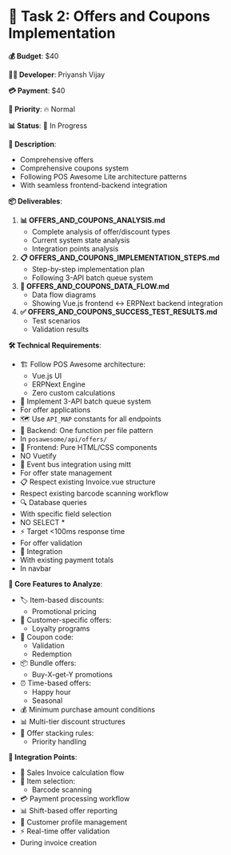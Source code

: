 # 🎁 Task 2: Offers and Coupons Implementation

**💰 Budget**: $40

**👨‍💻 Developer**: Priyansh Vijay

**💳 Payment**: $40

**🎯 Priority**: 🔥 Normal

**📊 Status**: 🔄 In Progress

**📖 Description**:

- Comprehensive offers
- Comprehensive coupons system
- Following POS Awesome Lite architecture patterns
- With seamless frontend-backend integration

**📦 Deliverables**:

1. **📊 OFFERS_AND_COUPONS_ANALYSIS.md**
   - Complete analysis of offer/discount types
   - Current system state analysis
   - Integration points analysis
1. **📋 OFFERS_AND_COUPONS_IMPLEMENTATION_STEPS.md**
   - Step-by-step implementation plan
   - Following 3-API batch queue system
1. **🔄 OFFERS_AND_COUPONS_DATA_FLOW.md**
   - Data flow diagrams
   - Showing Vue.js frontend ↔ ERPNext backend integration
1. **✅ OFFERS_AND_COUPONS_SUCCESS_TEST_RESULTS.md**
   - Test scenarios
   - Validation results

**🛠️ Technical Requirements**:

- 🏗️ Follow POS Awesome architecture:
  - Vue.js UI
  - ERPNext Engine
  - Zero custom calculations
- 🔄 Implement 3-API batch queue system
- For offer applications
- 🗺️ Use `API_MAP` constants for all endpoints
- 🔧 Backend: One function per file pattern
- In `posawesome/api/offers/`
- 🎨 Frontend: Pure HTML/CSS components
- NO Vuetify
- 📡 Event bus integration using mitt
- For offer state management
- 📋 Respect existing Invoice.vue structure
- Respect existing barcode scanning workflow
- 🔍 Database queries
- With specific field selection
- NO SELECT *
- ⚡ Target <100ms response time
- For offer validation
- 🔗 Integration
- With existing payment totals
- In navbar

**🎯 Core Features to Analyze**:

- 🏷️ Item-based discounts:
  - Promotional pricing
- 👥 Customer-specific offers:
  - Loyalty programs
- 🎫 Coupon code:
  - Validation
  - Redemption
- 📦 Bundle offers:
  - Buy-X-get-Y promotions
- ⏰ Time-based offers:
  - Happy hour
  - Seasonal
- 💰 Minimum purchase amount conditions
- 📊 Multi-tier discount structures
- 🔄 Offer stacking rules:
  - Priority handling

**🔗 Integration Points**:

- 🧮 Sales Invoice calculation flow
- 🛒 Item selection:
  - Barcode scanning
- 💳 Payment processing workflow
- 📊 Shift-based offer reporting
- 👤 Customer profile management
- ⚡ Real-time offer validation
- During invoice creation
